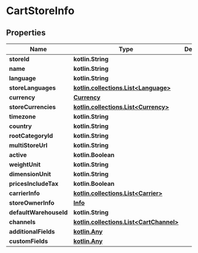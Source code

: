 
# CartStoreInfo

## Properties
| Name | Type | Description | Notes |
| ------------ | ------------- | ------------- | ------------- |
| **storeId** | **kotlin.String** |  |  [optional] |
| **name** | **kotlin.String** |  |  [optional] |
| **language** | **kotlin.String** |  |  [optional] |
| **storeLanguages** | [**kotlin.collections.List&lt;Language&gt;**](Language.md) |  |  [optional] |
| **currency** | [**Currency**](Currency.md) |  |  [optional] |
| **storeCurrencies** | [**kotlin.collections.List&lt;Currency&gt;**](Currency.md) |  |  [optional] |
| **timezone** | **kotlin.String** |  |  [optional] |
| **country** | **kotlin.String** |  |  [optional] |
| **rootCategoryId** | **kotlin.String** |  |  [optional] |
| **multiStoreUrl** | **kotlin.String** |  |  [optional] |
| **active** | **kotlin.Boolean** |  |  [optional] |
| **weightUnit** | **kotlin.String** |  |  [optional] |
| **dimensionUnit** | **kotlin.String** |  |  [optional] |
| **pricesIncludeTax** | **kotlin.Boolean** |  |  [optional] |
| **carrierInfo** | [**kotlin.collections.List&lt;Carrier&gt;**](Carrier.md) |  |  [optional] |
| **storeOwnerInfo** | [**Info**](Info.md) |  |  [optional] |
| **defaultWarehouseId** | **kotlin.String** |  |  [optional] |
| **channels** | [**kotlin.collections.List&lt;CartChannel&gt;**](CartChannel.md) |  |  [optional] |
| **additionalFields** | [**kotlin.Any**](.md) |  |  [optional] |
| **customFields** | [**kotlin.Any**](.md) |  |  [optional] |



